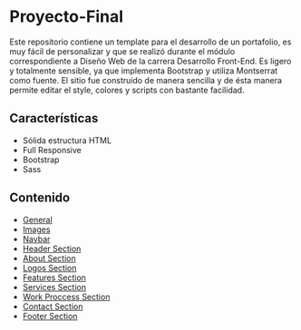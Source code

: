 # Proyecto-Final

Este repositorio contiene un template para el desarrollo de un portafolio, es muy fácil de personalizar y que se realizó durante el módulo correspondiente a Diseño Web de la carrera Desarrollo Front-End. Es ligero y totalmente sensible, ya que implementa Bootstrap y utiliza Montserrat como fuente. El sitio fue construído de manera sencilla y de ésta manera permite editar el style, colores y scripts con bastante facilidad.

## Características

* Sólida estructura HTML
* Full Responsive
* Bootstrap
* Sass

## Contenido

- [General](#general)
- [Images](#images)
- [Navbar](#navbar)
- [Header Section](#header-section)
- [About Section](#about-section)
- [Logos Section](#logos-section)
- [Features Section](#features-section)
- [Services Section](#services-section)
- [Work Proccess Section](#work_proccess-section)
- [Contact Section](#contact-section)
- [Footer Section](#footer-section)
